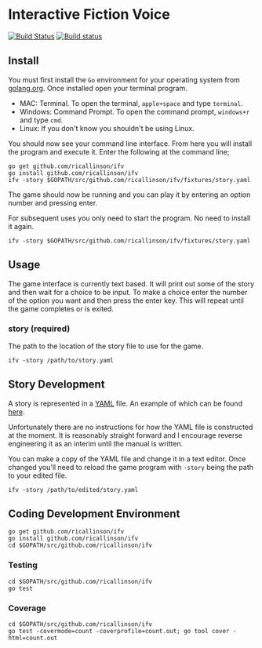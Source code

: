 # Interactive Fiction Voice

[![Build Status](https://travis-ci.org/ricallinson/ifv.svg?branch=master)](https://travis-ci.org/ricallinson/ifv) [![Build status](https://ci.appveyor.com/api/projects/status/me65m9g0ji5aj431/branch/master?svg=true)](https://ci.appveyor.com/project/ricallinson/ifv/branch/master)

## Install

You must first install the `Go` environment for your operating system from [golang.org](https://golang.org/dl/). Once installed open your terminal program.

* MAC: Terminal. To open the terminal, `apple+space` and type `terminal`.
* Windows: Command Prompt. To open the command prompt, `windows+r` and type `cmd`.
* Linux: If you don't know you shouldn't be using Linux.

You should now see your command line interface. From here you will install the program and execute it. Enter the following at the command line;

	go get github.com/ricallinson/ifv
	go install github.com/ricallinson/ifv
	ifv -story $GOPATH/src/github.com/ricallinson/ifv/fixtures/story.yaml

The game should now be running and you can play it by entering an option number and pressing enter.

For subsequent uses you only need to start the program. No need to install it again.

	ifv -story $GOPATH/src/github.com/ricallinson/ifv/fixtures/story.yaml

## Usage

The game interface is currently text based. It will print out some of the story and then wait for a choice to be input. To make a choice enter the number of the option you want and then press the enter key. This will repeat until the game completes or is exited.

### story (required)

The path to the location of the story file to use for the game.

	ifv -story /path/to/story.yaml

## Story Development

A story is represented in a [YAML](http://yaml.org/) file. An example of which can be found [here](https://github.com/ricallinson/ifv/blob/master/fixtures/story.yaml).

Unfortunately there are no instructions for how the YAML file is constructed at the moment. It is reasonably straight forward and I encourage reverse engineering it as an interim until the manual is written.

You can make a copy of the YAML file and change it in a text editor. Once changed you'll need to reload the game program with `-story` being the path to your edited file.

	ifv -story /path/to/edited/story.yaml

## Coding Development Environment

	go get github.com/ricallinson/ifv
	go install github.com/ricallinson/ifv
	cd $GOPATH/src/github.com/ricallinson/ifv

### Testing

	cd $GOPATH/src/github.com/ricallinson/ifv
	go test

### Coverage

	cd $GOPATH/src/github.com/ricallinson/ifv
	go test -covermode=count -coverprofile=count.out; go tool cover -html=count.out
